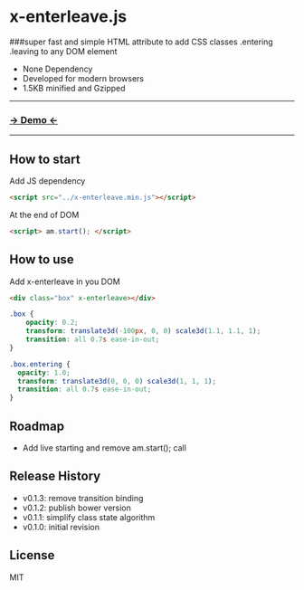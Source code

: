 x-enterleave.js
===============
###super fast and simple HTML attribute to add CSS classes .entering .leaving to any DOM element

- None Dependency
- Developed for modern browsers
- 1.5KB minified and Gzipped

***

### [→ Demo ←](http://jfroffice.github.io/x-enterleave.js/)

***

How to start 
------------ 
Add JS dependency
```html
<script src="../x-enterleave.min.js"></script>
```

At the end of DOM
```html
<script> am.start(); </script>
```

How to use 
---------- 
Add x-enterleave in you DOM
```html
<div class="box" x-enterleave></div>
```

```css
.box {
	opacity: 0.2;
	transform: translate3d(-100px, 0, 0) scale3d(1.1, 1.1, 1);
	transition: all 0.7s ease-in-out;
}

.box.entering {
  opacity: 1.0;
  transform: translate3d(0, 0, 0) scale3d(1, 1, 1);
  transition: all 0.7s ease-in-out;
}
```

Roadmap
-------
- Add live starting and remove am.start(); call

Release History
---------------
- v0.1.3: remove transition binding
- v0.1.2: publish bower version
- v0.1.1: simplify class state algorithm
- v0.1.0: initial revision

License
-------
MIT
